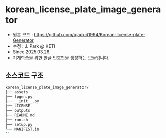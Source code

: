 # korean_license_plate_image_generator

- 원본 코드 : https://github.com/qjadud1994/Korean-license-plate-Generator
- 수정 : J. Park @ KETI
- Since 2025.03.26.
- 기계학습을 위한 한글 번호판을 생성하는 모듈입니다.


## 소스코드 구조
```bash
korean_license_plate_image_generator/
├── assets
├── lpgen.py
├── __init__.py
├── LICENSE
├── outputs
├── README.md
├── run.sh
├── setup.py
└── MANIFEST.in
``

